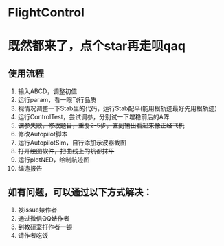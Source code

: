 # FlightControl

# 既然都来了，点个star再走呗qaq

## 使用流程

1. 输入ABCD，调整初值
2. 运行param，看一眼飞行品质
3. 视情况调整一下Stab里的代码，运行Stab配平(能用根轨迹最好先用根轨迹）
4. 运行ControlTest，尝试调参，分别试一下增稳前后的A阵
5. ~~调参失败，修改题目，重复2-5步，直到输出看起来像正经飞机~~
6. 修改Autopilot脚本
7. 运行AutopilotSim，自行添加示波器截图
8. ~~打开绘图软件，把曲线上的坑都抹平~~
9. 运行plotNED，绘制航迹图
10. 编造报告

## 如有问题，可以通过以下方式解决：

1. ~~发issue婊作者~~
2. ~~通过微信QQ婊作者~~
3. ~~到教研室打作者一顿~~
4. 请作者吃饭
